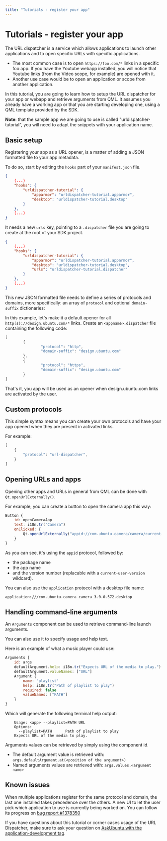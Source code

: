 ```yaml
---
title: "Tutorials - register your app"
---
```


# Tutorials - register your app

The URL dispatcher is a service which allows applications to launch other
applications and to open specific URLs with specific applications.

  * The most common case is to open `https://foo.com/*` links in a specific foo app. If you have the Youtube webapp installed, you will notice that Youtube links (from the Video scope, for example) are opened with it.
  * Another use case would be to open an application or scope from another application.

In this tutorial, you are going to learn how to setup the URL dispatcher for
your app or webapp and retrieve arguments from QML. It assumes you already
have a working app or that you are starting developing one, using a QML
template provided by the SDK.

**Note**: that the sample app we are going to use is called "urldispatcher-
tutorial", you will need to adapt the snippets with your application name.

## Basic setup

Registering your app as a URL opener, is a matter of adding a JSON formatted
file to your app metadata.

To do so, start by editing the `hooks` part of your `manifest.json` file.

``` json
{
    (...)
    "hooks": {
        "urldispatcher-tutorial": {
            "apparmor": "urldispatcher-tutorial.apparmor",
            "desktop": "urldispatcher-tutorial.desktop"
        }
    },
    (...)
}
```

It needs a new `urls` key, pointing to a `.dispatcher` file you are going to
create at the root of your SDK project.

``` json
{
    (...)
    "hooks": {
        "urldispatcher-tutorial": {
            "apparmor": "urldispatcher-tutorial.apparmor",
            "desktop": "urldispatcher-tutorial.desktop",
            "urls": "urldispatcher-tutorial.dispatcher"
        }
    },
    (...)
}
```

This new JSON formatted file needs to define a series of protocols and
domains, more specifically: an array of `protocol` and optional `domain-
suffix` dictionaries:

In this example, let's make it a default opener for all
`http(s)://design.ubuntu.com/*` links. Create an `<appname>.dispatcher` file
containing the following code:

``` QML
[
        {
                "protocol": "http",
                "domain-suffix": "design.ubuntu.com"
        },
        {
                "protocol": "https",
                "domain-suffix": "design.ubuntu.com"
        }
]
```

That's it, you app will be used as an opener when design.ubuntu.com links are
activated by the user.

## Custom protocols

This simple syntax means you can create your own protocols and have your app
opened when they are present in activated links.

For example:

``` QML
[
    {
        "protocol": "url-dispatcher",
    }
]
```

## Opening URLs and apps

Opening other apps and URLs in general from QML can be done with
`Qt.openUrlExternally()`.

For example, you can create a button to open the camera app this way:

``` QML
Button {
    id: openCameraApp
    text: i18n.tr("Camera")
    onClicked: {
        Qt.openUrlExternally("appid://com.ubuntu.camera/camera/current-user-version");
    }
}
```

As you can see, it's using the `appid` protocol, followed by:

  * the package name
  * the app name
  * and the version number (replacable with a `current-user-version` wildcard).

You can also use the `application` protocol with a desktop file name:

`application:///com.ubuntu.camera_camera_3.0.0.572.desktop`

## Handling command-line arguments

An `Arguments` component can be used to retrieve command-line launch
arguments.

You can also use it to specify usage and help text.

Here is an example of what a music player could use:

``` QML
Arguments {
    id: args
    defaultArgument.help: i18n.tr("Expects URL of the media to play.")
    defaultArgument.valueNames: ["URL"]
    Argument {
        name: "playlist"
        help: i18n.tr("Path of playlist to play")
        required: false
        valueNames: ["PATH"]
    }
}
```

Which will generate the following terminal help output:

```
    Usage: <app> --playlist=PATH URL
    Options:
      --playlist=PATH      Path of playlist to play
    Expects URL of the media to play.
```

Arguments values can be retrieved by simply using the component id.

  * The default argument value is retrieved with: `args.defaultArgument.at(<position of the argument>)`
  * Named arguments values are retrieved with: `args.values.<argument name>`

## Known issues

When multiple applications register for the same protocol and domain, the last
one installed takes precedence over the others. A new UI to let the user pick
which application to use is currently being worked on. You can follow its
progress on [bug report #1378350](https://bugs.launchpad.net/ubuntu/+source/url-dispatcher/+bug/1378350)

If you have questions about this tutorial or corner cases usage of the URL
Dispatcher, make sure to ask your question on [AskUbuntu with the application-development tag](https://askubuntu.com/questions/tagged/application-development).
